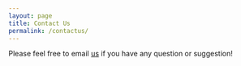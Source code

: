 ```yaml
---
layout: page
title: Contact Us
permalink: /contactus/
---
```


Please feel free to email [us](mailto:aditya_iyer@brown.edu) if you have any question or suggestion!
